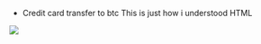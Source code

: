 * Credit card transfer to btc 
This is just how i understood HTML

![](https://github.com/kruz26/Carding/blob/main/image/k.jpg)
